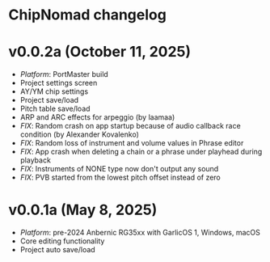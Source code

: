 # ChipNomad changelog

# v0.0.2a (October 11, 2025)

- *Platform*: PortMaster build
- Project settings screen
- AY/YM chip settings
- Project save/load
- Pitch table save/load
- ARP and ARC effects for arpeggio (by laamaa)
- *FIX*: Random crash on app startup because of audio callback race condition (by Alexander Kovalenko)
- *FIX*: Random loss of instrument and volume values in Phrase editor
- *FIX*: App crash when deleting a chain or a phrase under playhead during playback
- *FIX*: Instruments of NONE type now don't output any sound
- *FIX*: PVB started from the lowest pitch offset instead of zero

# v0.0.1a (May 8, 2025)

- *Platform*: pre-2024 Anbernic RG35xx with GarlicOS 1, Windows, macOS
- Core editing functionality
- Project auto save/load
